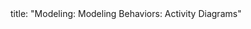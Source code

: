 <frontmatter>
title: "Modeling: Modeling Behaviors: Activity Diagrams"
</frontmatter>

<include src="index-body.md" boilerplate />
